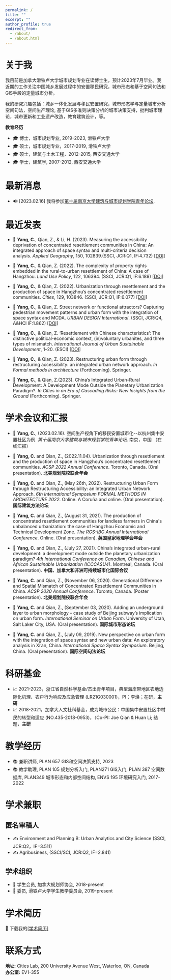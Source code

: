 ```yaml
---
permalink: /
title: ""
excerpt: ""
author_profile: true
redirect_from: 
  - /about/
  - /about.html
---
```


# 关于我
我目前是加拿大滑铁卢大学城市规划专业在读博士生，预计2023年7月毕业。我近期的工作关注中国城乡发展过程中的安置移民研究，城市形态和基于空间句法和GIS手段的定量城市分析。 

我的研究兴趣包括：城乡一体化发展与移民安置研究，城市形态学与定量城市分析 空间句法，空间生产理论, 基于GIS多准则决策分析的城市决策支持，批判城市理论，城市更新和工业遗产改造，教育建筑设计，等。

**教育经历**      
- 🎓 博士，城市规划专业, 2019-2023, 滑铁卢大学     
- 🎓 硕士，城市规划专业，2017-2019, 滑铁卢大学        
- 🎓 硕士，建筑与土木工程，2012-2015, 西安交通大学        
- 🎓 学士，建筑学, 2007-2012, 西安交通大学        

# 最新消息
- 🔊 [2023.02.16] 我将参加[第十届南京大学建筑与城市规划学院青年论坛](https://mp.weixin.qq.com/s/_hlGUQ3r1An0Th7ouiulrg).


# 最近发表

- 📝  **Yang, C.**, Qian, Z., & Li, H. (2023). Measuring the accessibility deprivation of concentrated resettlement communities in China: An integrated approach of space syntax and multi-criteria decision analysis. _Applied Geography_, 150, 102839.(SSCI, JCR:Q1, IF:4.732) [[DOI]](https://doi.org/10.1016/j.apgeog.2022.102839)

- 📝 **Yang, C.**, & Qian, Z. (2022). The complexity of property rights embedded in the rural-to-urban resettlement of China: A case of Hangzhou. _Land Use Policy_, 122, 106394. (SSCI, JCR:Q1, IF:6.189) [[DOI]](https://doi.org/10.1016/j.landusepol.2022.106394)


- 📝 **Yang, C.**, & Qian, Z. (2022). Urbanization through resettlement and the production of space in Hangzhou’s concentrated resettlement communities. _Cities_, 129, 103846. (SSCI, JCR:Q1, IF:6.077) [[DOI]](https://doi.org/10.1016/j.cities.2022.103846)


- 📝 **Yang, C.**, & Qian, Z. Street network or functional attractors? Capturing pedestrian movement patterns and urban form with the integration of space syntax and MCDA. _URBAN DESIGN International_. (SSCI, JCR:Q4, A&HCI IF:1.862) [[DOI]](https://doi.org/10.1057/s41289-022-00178-w)

- 📝 **Yang, C.**, & Qian, Z. ‘Resettlement with Chinese characteristics’: The distinctive political-economic context, (in)voluntary urbanites, and three types of mismatch. _International Journal of Urban Sustainable Development_, 1–20. (ESCI) [[DOI]](https://doi.org/10.1080/19463138.2021.1955364)

- 📖 **Yang, C.**, & Qian, Z. (2023). Restructuring urban form through restructuring accessibility: an integrated urban network approach. _In Formal methods in architecture_ (Forthcoming). Springer.

- 📖 **Yang, C.**, & Qian, Z.(2023). China’s Integrated Urban-Rural Development: A Development Mode Outside the Planetary Urbanization Paradigm?. _In Cities in an Era of Cascading Risks: New Insights from the Ground_ (Forthcoming). Springer.

# 学术会议和汇报
- 💬 **Yang, C.**, (2023.02.16). 空间生产视角下的移民安置城市化--以杭州集中安置社区为例. _第十届南京大学建筑与城市规划学院青年论坛_. 南京，中国 （在线汇报）

- 💬 **Yang, C.** and Qian, Z., (2022.11.04). Urbanization through resettlement and the production of space in Hangzhou’s concentrated resettlement communities.  _ACSP 2022 Annual Conference_. Toronto, Canada. (Oral presentation). **北美规划院校联合年会**

- 💬 **Yang, C.** and Qian, Z., (May 26th, 2022). Restructuring Urban Form through Restructuring Accessibility: an
Integrated Urban Network Approach. _6th International Symposium FORMAL METHODS IN ARCHITECTURE 2022_. Online. A Coruña and online. (Oral presentation). **国际建筑方法论坛**

- 💬 **Yang, C.** and Qian, Z., (August 31, 2021). The production of concentrated resettlement communities for landless farmers in China's unbalanced urbanization: the case of Hangzhou Economic and Technical Development Zone. _The RGS-IBG Annual International Conference_. Online. (Oral presentation). **英国皇家地理学会年会**

- 💬 **Yang, C.** and Qian, Z., (July 27, 2021). China’s integrated urban-rural development: a development mode outside the planetary urbanization paradigm? _4th International Conference on Canadian, Chinese and African Sustainable Urbanization (ICCCASU4)_. Montreal, Canada. (Oral presentation). **中国、加拿大和非洲可持续城市化国际会议**

- 💬 **Yang, C.** and Qian, Z., (November 06, 2020). Generational Difference and Spatial Mismatch of Concentrated Resettlement Communities in China.  _ACSP 2020 Annual Conference_. Toronto, Canada. (Poster presentation). **北美规划院校联合年会**

- 💬 **Yang, C.** and Qian, Z., (September 03, 2020). Adding an underground layer to urban morphology – case study of Beijing subway’s implication on urban form. _International Seminar on Urban Form_. University of Utah, Salt Laker City, USA. (Oral presentation). **国际城市形态论坛**

- 💬 **Yang, C.** and Qian, Z., (July 09, 2019). New perspective on urban form with the integration of space syntax and new urban data: An exploratory analysis in Xi’an, China. _International Space Syntax Symposium_. Beijing, China. (Oral presentation). **国际空间句法论坛**

# 科研基金
- 📈 2021-2023，浙江省自然科学基金/杰出青年项目，典型海岸带地区农地边际化机理、农户行为响应及应急管理 (LR21G030001)，PI：李焕；在研，**主研**
- 📈 2018-2021，加拿大人文社科基金，成为城市公民：中国集中安置社区中村民的转型和适应 (NO.435-2018-0953)，（Co-PI: Joe Qian & Huan Li; 结题，**主研**

# 教学经历
- 📚 兼职讲师, PLAN 657 GIS和空间决策支持, 2023
- 📚 教学助理, PLAN 105 规划分析入门, PLAN271 GIS入门, PLAN 387 空间数据库, PLAN349 城市形态和内部空间结构, ENVS 195 环境研究入门, 2017-2022

# 学术兼职
## 匿名审稿人
- ✍ Environment and Planning B: Urban Analytics and City Science (SSCI, JCR:Q2，IF=3.511)
- ✍ Agribusiness, (SSCI/SCI, JCR:Q2, IF=2.841)    
## 学术组织
- 💼 学生会员, 加拿大规划师协会, 2018-present
- 💼 委员, 滑铁卢大学学生教学委员会, 2019-present

# 学术简历
📂 下载我的[[学术简历]](/pdf/CV-Chen_ZH.pdf)

# 联系方式
**地址:** Cities Lab, 200 University Avenue West, Waterloo, ON, Canada    
**办公室:** EV1-355 

